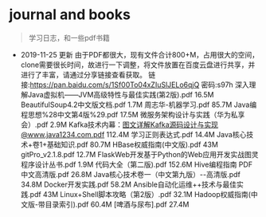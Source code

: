 # journal and books
> 学习日志，和一些pdf书籍
+ 2019-11-25 更新
由于PDF都很大，现有文件合计800+M，占用很大的空间，clone需要很长时间，故进行一下调整，将文件放置在百度云盘进行共享，并进行了丰富，请通过分享链接查看获取。
链接:https://pan.baidu.com/s/1Sf00To04xZIuSlJELo6qjQ  密码:s97h
深入理解Java虚拟机——JVM高级特性与最佳实践(第2版).pdf
16.5M
BeautifulSoup4.2中文版文档.pdf
1.7M
周志华-机器学习.pdf
85.7M
Java编程思想%28中文第4版%29.pdf
17.5M
微服务架构设计与实践（华为私享会）.pdf
2.9M
Kafka技术内幕：图文详解Kafka源码设计与实现@www.java1234.com.pdf
112.4M
学习正则表达式.pdf
14.4M
Java核心技术+卷1+基础知识.pdf
80.7M
HBase权威指南(中文版).pdf
43M
gitPro_v2.1.8.pdf
12.7M
FlaskWeb开发基于Python的Web应用开发实战图灵程序设计丛书.pdf
1.9M
代码大全（第二版).pdf
152.6M
Hive编程指南 PDF 中文高清版.pdf
26.8M
Java核心技术卷一（中文第九版）--高清版.pdf
34.8M
Docker开发实践.pdf
58.2M
Ansible自动化运维++技术与最佳实践.pdf
43M
Linux+Shell脚本攻略（第2版）.pdf
32.1M
Hadoop权威指南(中文版-带目录索引).pdf
60.4M
[啤酒与尿布].pdf
27.4M

